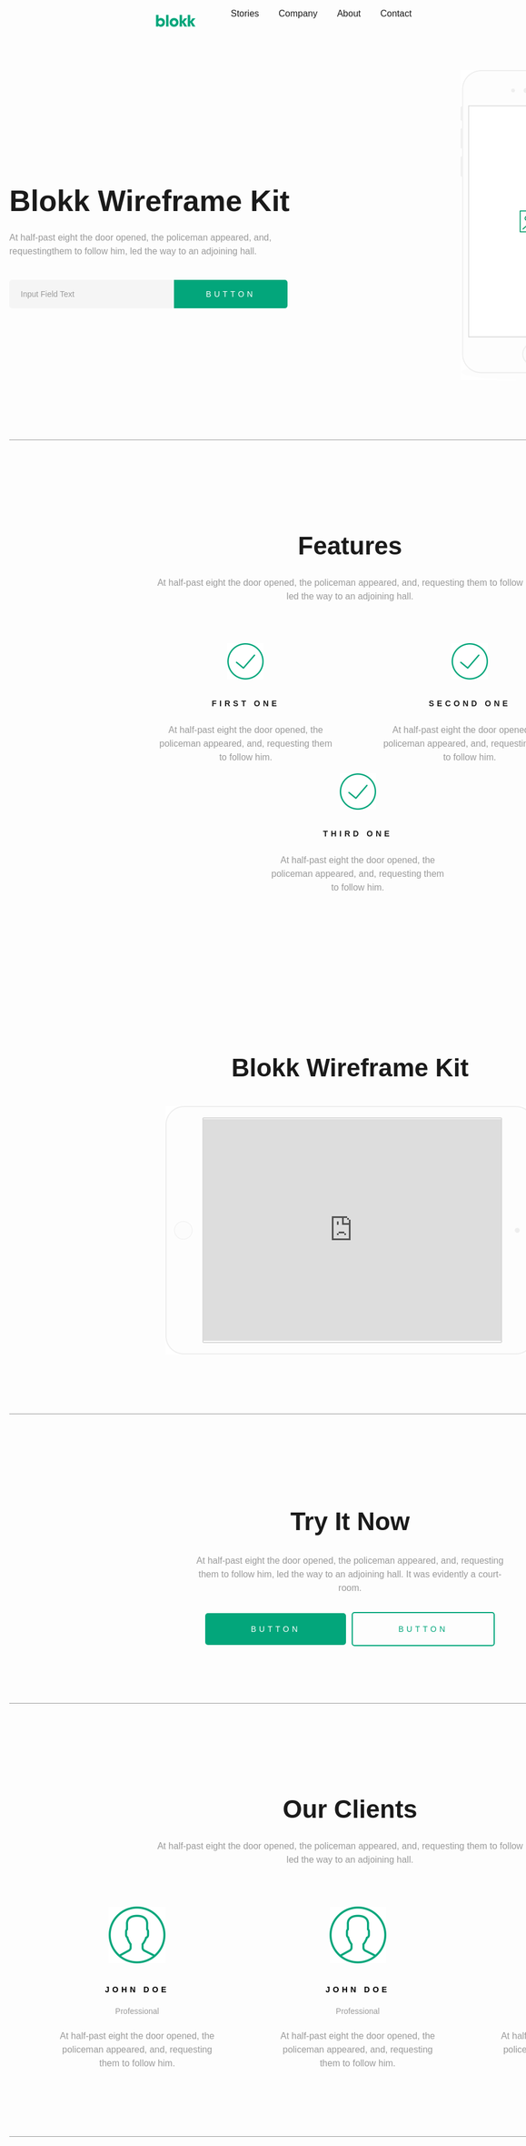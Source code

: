 <!DOCTYPE html>
<html lang="ko">
<head>
  <meta charset="UTF-8">
  <meta name="viewport" content="width=device-width, initial-scale=1.0">
  <meta http-equiv="X-UA-Compatible" content="ie=edge">
  <title>Blokk</title>
  <link rel="stylesheet" type="text/css" href="style01.css">
  <style>
*,
*::before,
*::after {
  margin: 0;
  padding: 0;
  box-sizing: border-box;
}
body {
  margin: 0;
  font-size: 16px;
  font-family: Helvetica, Arial, sans-serif;
}
a {
  text-decoration: none;
}
a:link, a:visited {
  text-decoration: none;
  color: inherit;
}
ul {
  list-style: none;
}
.wrapper {
  max-width: 1200px;
  min-width: 1200px;
  width: 100%;
	margin: auto;
}
.header {
  margin-top: 80px;
}
.headerLogo, .nav, .navList {
  display: inline-block;
  vertical-align: -webkit-baseline-middle;
}
.navList {
  margin-left: 30px;
}
.log {
  float: right; 
  margin-top: -5px;
}
.logIn, .signUp {
  background: none;
  padding: 14px 37px;
  cursor: pointer;
  font-size: 14px;
}
.logIn {
  border: none;
}
.signUp {
  color: rgb(3, 166, 123);
  border: 1px solid rgb(3, 166, 123);
  border-radius: 5px;
}
.main {
  position: relative;
  margin: 68px 0 100px 0;
}
.main::after {
  content: "";
  display: block;
  clear: both;
}
/* 콘텐츠 세로 가운데 정렬 */
.mainContent {
  position: absolute;
  top: 50%;
  transform: translateY(-50%);
  width: 530px;
}
.mainContentHeading {
  font-size: 52px;
  line-height: 52px;
}
.mainContentText {
  color: rgb(154, 154, 154);
  line-height: 24px;
  margin: 27px 0 38px 0;
}
/****************************************
 * input 간격 줄이는 방법 *
방법1) input 과 버튼에 float 을 주고 부모요소에 플롯해제
방법2) input 과 버튼 부모요소에 font-size: 0; 을 주고
      input 과 버튼에 font-size 제 선언
방법3) 부모요소에 display: flex
****************************************/
.mainSearch {
  font-size: 0;
}
.mainSearchText {
  width: 290px;
  height: 50px;
  border: none;
  border-radius: 5px 0 0 5px;
  background-color: rgb(245, 245, 245);
  text-indent: 20px;
  font-size: 14px;
}
/* input 내부 text 글자 색상 수정 */
.mainSearchText::placeholder {
  color: rgb(154, 154, 154);
}
.mainSearchBtn {
  width: 200px;
  height: 50px;
  border: none;
  border-radius: 0px 5px 5px 0px;
  background-color: rgb(3, 166, 123);
  color: rgb(255, 255, 255);
  font-size: 14px;
  margin: 0;
  letter-spacing: 5px;
  cursor: pointer;
}
.mainImg {
  float: right;
  margin-right: 148px;
}
/* feature */
/****************************************
 * 마진 겹침 현상 *
문제 ) 자기 자신의 마진 겹침,
      엘리먼트가 컨텐츠로 시각적인 요소를 가지고 있지 않을 때
      그 엘리먼트는 상하 마진 중 더 큰 값이 적용된다.
      세로 방향의 border 나 padding 이 없다면 
      해당 Element 의 높이는 그 자식 Element의 
      상하 거리로 지정
      (결국 큰 마진만 보인다)
방법1) 패딩 요소로 간격을 설정한다.
방법2) display: inline-block;를 설정한다.
****************************************/
.feature {
  /* display: inline-block; */
  /* margin-top: 100px; */
  text-align: center;
  margin-bottom: 100px;
  padding-top: 100px;
  border-top: 1px solid rgb(154, 154, 154);
}
.featureHeading {
  font-size: 44px;
}
.featureText {
  margin: 28px auto 70px;
  width: 686px;
  line-height: 24px;
  color: rgb(154, 154, 154);
}
.featureListItem {
  display: inline-block;
  width: 310px;
  margin: 0 40px 0 40px;
}
/* nth-child 이용하기 */
/* .featureListItem:nth-child(2n+2) {
  margin: 0 80px;
} */
.featureListItem > h3 {
  margin: 30px auto 27px;
  font-size: 14px;
  letter-spacing: 5px;
}
.featureListItem > p {
  line-height: 24px;
  color: rgb(154, 154, 154);
}
/* video */
 .video {
  text-align: center;
  margin-bottom: 100px;
  padding-top: 100px;
  position: relative;
}
.videoHeadig {
  font-size: 44px;
  line-height: 54px;
  margin-bottom: 40px;
}
#videoIframe {
  position: absolute;
  margin: 23px 67px;
}
/* try now  */
.tryNow {
  text-align: center;
  margin-bottom: 100px;
  padding-top: 100px;
  border-top: 1px solid rgb(154, 154, 154);
}
.tryNowHaeding {
  font-size: 44px;
  line-height: 54px;
}
.tryNow > p {
  margin: 30px auto;
  width: 550px;
  font-size: 16px;
  line-height: 24px;
  color: rgb(154, 154, 154);
}
.tryNowBtn, .tryNowBtnColor {
  /* width: 200px;
  height: 50px; */
  padding: 20px 80px;
  border-radius: 5px;
  font-size: 14px;
  margin: auto 3px;
  letter-spacing: 5px;
  cursor: pointer;
}
.tryNowBtn {
  border: 2px solid rgb(3, 166, 123);
  background: none;
  color: rgb(3, 166, 123);
}
.tryNowBtnColor {
  border: none;
  background-color: rgb(3, 166, 123);
  color: rgb(255, 255, 255);
}
/* out clients */
.outClients {
  text-align: center;
  margin-bottom: 100px;
  padding-top: 100px;
  border-top: 1px solid rgb(154, 154, 154);
}
.outClientsHaeding {
  font-size: 44px;
}
.outClientsText {
  margin: 28px auto 70px;
  width: 686px;
  line-height: 24px;
  color: rgb(154, 154, 154);
}
.outClientsListItem {
  display: inline-block;
  width: 284px;
  margin: 0 50px 0 50px;
}
/* nth-child 이용하기 */
/* .outClientsListItem:nth-child(2n+2) {
  margin: 0 100px;
} */
.outClientName {
  margin: 30px auto 0;
  font-size: 14px;
  letter-spacing: 5px;
}
.outClientName > strong {
  color: rgb(0, 0, 0);
}
.outClientPosition {
  font-size: 14px;
  color: rgb(154, 154, 154);
  margin-bottom: 20px;
}
.outClientsListItem > p {
  color: rgb(154, 154, 154);
  line-height: 24px;
}
/* footer */
/* clear: both 삭제 : 하위요소 없음 */
.footer {
  margin: 60px auto 70px auto;
  text-align: center;
  padding-top: 100px;
  border-top: 1px solid rgb(154, 154, 154);
}
.smaill {
  color: rgb(154, 154, 154);
  font-size: 14px;
  float: left;
}
.footerNav {
  display: inline-block;
}
.footerNavItem {
  display: inline-block;
  margin: 0 10px;
  color: rgb(90, 90, 90);
}
.footerSocialIcon {
  float: right;
}
.footerSocialIconItem {
  display: inline-block;
  margin-left: 10px;
}
</style>
</head>
<body>
<!-- wrapper 시작 -->
  <div class="wrapper">
    <!-- header 시작 -->
    <header class="header">
      <!-- logo 시작 -->
      <h1 class="headerLogo"><a href="#"><img src="images/Logo.png" alt="blokk logo"></a></h1>
      <!-- logo 종료 -->
      <!-- 메뉴 시작 -->
      <nav class="nav">
        <ul>
          <li class="navList"><a href="#">Stories</a></li>
          <li class="navList"><a href="#">Company</a></li>
          <li class="navList"><a href="#">About</a></li>
          <li class="navList"><a href="#">Contact</a></li>
        </ul>
      </nav>
      <!-- 메뉴 종료 -->
      <!-- log 시작 -->
      <form class="log">
        <input class="logIn" type="button" name="login" value="log in">
        <input class="signUp" type="button" name="signup" value="sign up">
      </form>
      <!-- log 종료 -->
    </header>
    <!-- header 종료 -->
    <!-- main 시작 -->
    <main class="main" >
      <div class="mainContent">
        <h2 class="mainContentHeading">Blokk  Wireframe Kit</h2>
        <p class="mainContentText">At half-past   eight the door opened, the policeman  appeared, and, requestingthem to follow him,  led the way to an adjoining hall.</p>
        <!-- mian search 시작 -->
        <form class="mainSearch">
          <input class="mainSearchText" type="text" name="mainText"  placeholder="Input Field Text">
          <input class="mainSearchBtn" type="button" name="mainButton"  value="BUTTON">
        </form>
      </div>
        <!-- mian search 종료 -->
        <!-- main image 시작 -->
        <div class="mainImg"><img   src="images/iphone-mockup.png" alt="iphone  mockup image"></div>
      <!-- main image 종료 -->
    </main>
    <!-- main 종료 -->
    <!-- feature 시작 -->
    <section class="feature">
      <h2 class="featureHeading">Features</h2>
      <p class="featureText">At half-past eight the door opened, the policeman appeared, and, requesting them to follow him, led the way to an adjoining hall.</p>
      <!-- feature list 시작 -->
      <ul class="featureList">
        <li class="featureListItem">
          <a href="#"><img src="images/Icon.png" alt="feature first one image"></a>
          <h3>FIRST ONE</h3>
          <p>At half-past eight the door opened, the policeman appeared, and, requesting them to follow him.</p>
        </li>
        <li class="featureListItem">
          <a href="#"><img src="images/Icon.png" alt="feature second one image"></a>
          <h3>SECOND ONE</h3>
          <p>At half-past eight the door opened, the policeman appeared, and, requesting them to follow him.</p>
        </li>
        <li class="featureListItem">
          <a href="#"><img src="images/Icon.png" alt="feature third one image"></a>
          <h3>THIRD ONE</h3>
          <p>At half-past eight the door opened, the policeman appeared, and, requesting them to follow him.</p>
        </li>
      </ul>
      <!-- feature list 종료 -->
    </section>
    <!-- feature 종료 -->
    <!-- video 시작 -->
    <section class="video">
      <h2 class="videoHeadig">Blokk Wireframe Kit</h2>
      <iframe width="524" height="390" id="videoIframe"
              src="https://www.youtube.com/embed/NEKXbemWev8" 
              frameborder="0" allowfullscreen></iframe>
      <img src="images/ipad.png" alt="ipad image">
    </section>
    <!-- video 종료 -->
    <!-- try now 시작 -->
    <section class="tryNow">
      <h2 class="tryNowHaeding">Try It Now</h2>
      <p>At half-past eight the door opened, the policeman appeared, and, requesting them to follow him, led the way to an adjoining hall. It was evidently a court-room.</p>
      <input class="tryNowBtnColor" type="button" name="button" value="BUTTON">
      <input class="tryNowBtn" type="button" name="button" value="BUTTON">
    </section>
    <!-- try now 종료 -->
    <!-- out clients 시작 -->
    <section class="outClients">
      <h2 class="outClientsHaeding">Our Clients</h2>
      <p class="outClientsText">At half-past eight the door opened, the policeman appeared, and, requesting them to follow him, led the way to an adjoining hall.</p>
      <ul class="outClientsList">
        <li class="outClientsListItem">
          <img src="images/user-icon.png" alt="user icon image">
          <p class="outClientName"><strong>JOHN DOE</strong></p>
          <p class="outClientPosition">Professional</p>
          <p>At half-past eight the door opened, the policeman appeared, and, requesting them to follow him.</p></li>
        <li class="outClientsListItem">
          <img src="images/user-icon.png" alt="user icon image">
          <p class="outClientName"><strong>JOHN DOE</strong></p>
          <p class="outClientPosition">Professional</p>
          <p>At half-past eight the door opened, the policeman appeared, and, requesting them to follow him.</p></li>
        <li class="outClientsListItem">
          <img src="images/user-icon.png" alt="user icon image">
          <p class="outClientName"><strong>JOHN DOE</strong></p>
          <p class="outClientPosition">Professional</p>
          <p>At half-past eight the door opened, the policeman appeared, and, requesting them to follow him.</p></li>
      </ul>
    </section>
    <!-- out clients 종료 -->
    <!-- footer 시작 -->
    <footer class="footer">
      <smaill class="smaill">Blokk UI Kit.</smaill>
      <ul class="footerNav">
        <li class="footerNavItem"><a href="#">Stories</a></li>
        <li class="footerNavItem"><a href="#">Company</a></li>
        <li class="footerNavItem"><a href="#">About</a></li>
        <li class="footerNavItem"><a href="#">Contact</a></li>
      </ul>
      <ul class="footerSocialIcon">
        <li class="footerSocialIconItem"><a href="#"><img src="images/Facebook.png" alt="Facebook icon"></a></li>
        <li class="footerSocialIconItem"><a href="#"><img src="images/Dribbble.png" alt="Dribbble icon"></a></li>
        <li class="footerSocialIconItem"><a href="#"><img src="images/Google-Plus.png" alt="Google-Plus icon"></a></li>
        <li class="footerSocialIconItem"><a href="#"><img src="images/Instagram.png" alt="Instagram icon"></a></li>
      </ul>
    </footer>
    <!-- footer 종료 -->
  </div>
<!-- wrapper 종료 -->
</body>
</html>